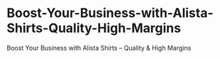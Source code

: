 # Boost-Your-Business-with-Alista-Shirts-Quality-High-Margins
Boost Your Business with Alista Shirts – Quality &amp; High Margins
